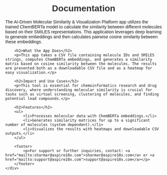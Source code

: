 <!DOCTYPE html>
<html lang="en">
<head>
    <meta charset="UTF-8">
    <meta name="viewport" content="width=device-width, initial-scale=1.0">
    <title>Documentation - AI based Molecular Similarity App</title>
    <style>
        body {
            font-family: Arial, sans-serif;
            margin: 20px;
        }
        h1 {
            color: #333;
            text-align: center;
        }
        .container {
            max-width: 800px;
            margin: 0 auto;
        }
        footer {
            margin-top: 50px;
            text-align: center;
            color: #777;
        }
        a {
            color: #4CAF50;
            text-decoration: none;
        }
        a:hover {
            text-decoration: underline;
        }
    </style>
</head>
<body>
    <div class="container">
        <h1>Documentation</h1>
        <p>The AI-Driven Molecular Similarity & Visualization Platform app utilizes the trained ChemBERTa model to calculate the similarity between different molecules based on their SMILES representations. This application leverages deep learning to generate embeddings and then calculates pairwise cosine similarity between these embeddings.</p>
        
        <h2>What the App Does</h2>
        <p>This app takes a CSV file containing molecule IDs and SMILES strings, computes ChemBERTa embeddings, and generates a similarity matrix based on cosine similarity between the molecules. The results are presented both as a downloadable CSV file and as a heatmap for easy visualization.</p>
        
        <h2>Impact and Use Cases</h2>
        <p>This tool is essential for chemoinformatics research and drug discovery, where understanding molecular similarity is crucial for tasks such as virtual screening, clustering of molecules, and finding potential lead compounds.</p>
        
        <h2>Features</h2>
        <ul>
            <li>Processes molecular data with ChemBERTa embeddings.</li>
            <li>Generates similarity matrices for up to a significant number of molecules (system dependent).</li>
            <li>Visualizes the results with heatmaps and downloadable CSV outputs.</li>
        </ul>

        <footer>
            <p>For support or further inquiries, contact: <a href="mailto:sharmar@aspire10x.com">sharmar@aspire10x.com</a> or <a href="mailto:support@aspire10x.com">support@aspire10x.com</a></p>
        </footer>
    </div>
</body>
</html>
